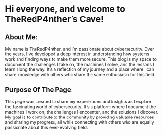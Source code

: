 # Hi everyone, and welcome to TheRedP4nther’s Cave!

## About Me:

My name is TheRedP4nther, and I’m passionate about cybersecurity. Over the years, I’ve developed a deep interest in understanding how systems work and finding ways to make them more secure. This blog is my space to document the challenges I take on, the machines I solve, and the lessons I learn along the way. It’s a reflection of my journey and a place where I can share knowledge with others who share the same enthusiasm for this field.

## Purpose Of The Page:

This page was created to share my experiences and insights as I explore the fascinating world of cybersecurity. It’s a platform where I document the machines I work on, the challenges I encounter, and the solutions I discover. My goal is to contribute to the community by providing valuable resources and sharing my progress, all while connecting with others who are equally passionate about this ever-evolving field.
